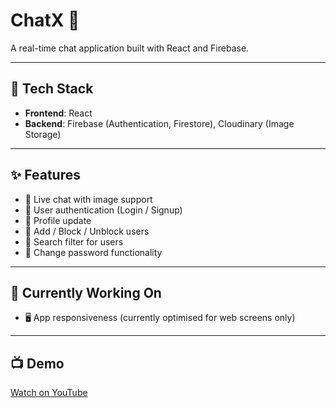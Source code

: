 # ChatX 💬


A real-time chat application built with React and Firebase.

---

## 🔧 Tech Stack

- **Frontend**: React  
- **Backend**: Firebase (Authentication, Firestore), Cloudinary (Image Storage)

---

## ✨ Features

- 🔹 Live chat with image support  
- 🔹 User authentication (Login / Signup)  
- 🔹 Profile update  
- 🔹 Add / Block / Unblock users  
- 🔹 Search filter for users  
- 🔹 Change password functionality  

---

## 🚧 Currently Working On

- 🖥️ App responsiveness (currently optimised for web screens only)

---

## 📺 Demo

[Watch on YouTube](https://your-youtube-video-url.com) 
